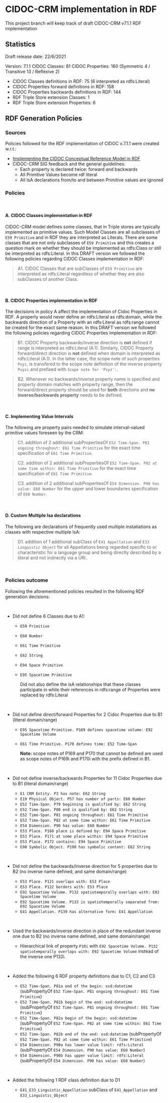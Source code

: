 # CIDOC-CRM implementation in RDF

This project branch will keep track of draft CIDOC-CRM v7.1.1 RDF implementation

## Statistics

Draft release date: 22/6/2021

Version: 7.1.1 CIDOC Classes: 81 CIDOC Properties: 160 (Symmetric 4 / Transitive 13 / Reflexive 2)

- CIDOC Classes definitions in RDF: 75 (6 interpreted as rdfs:Literal)
- CIDOC Properties forward definitions in RDF: 158
- CIDOC Properties backwards definitions in RDF: 144
- RDF Triple Store extension Classes: 1
- RDF Triple Store extension Properties: 6

## RDF Generation Policies

### Sources

Policies followed for the RDF implementation of CIDOC v.7.1.1 were created w.r.t.:

- [Implementing the CIDOC Conceptual Reference Model in RDF](http://www.cidoc-crm.org/Resources/implementing-the-cidoc-conceptual-reference-model-in-rdf)
- CIDOC-CRM SIG feedback and the general guidelines:
  - Each property is declared twice: forward and backwards
  - All Primitive Values become rdf literal
  - All IsA declarations from/to and between Primitive values are ignored

### Policies

&nbsp;

#### **A. CIDOC Classes implementation in RDF**

CIDOC-CRM model defines some classes, that in Triple stores are typically implemented as primitive values. Such Model Classes are all subclasses of `E59 Primitive` and in RDF they are interpreted as Literals. There are some classes that are not only subclasses of `E59 Primitive` and this creates a question mark on whether they should be implemented as rdfs:Class or still be interpreted as rdfs:Literal.
In this DRAFT version we followed the following policies regarding CIDOC Classes implementation in RDF:

> A1. CIDOC Classes that are subClasses of `E59 Primitive` are interpreted as rdfs:Literal regardless of whether they are also subClasses of another Class. 

&nbsp;

#### **B. CIDOC Properties implementation in RDF**

The decisions in policy A affect the implementation of Cidoc Properties in RDF. A property would never define an rdfs:Literal as rdfs:domain, while the backwards direction of a Property with an rdfs:Literal as rdfs:range cannot be created for the exact same reason. 
In this DRAFT version we followed the following policies regarding CIDOC Properties implementation in RDF:

> B1. CIDOC Property backwards/inverse direction is **not** defined if range is interpreted as rdfs:Literal (A.1). Similarly, CIDOC Property forward/direct direction is **not** defined when domain is interpreted as rdfs:Literal (A.1). In the latter case, the scope note of such properties `Pxyz`, is transfered to the scope note definition of the inverse property `Pxyzi` and prefixed with `Scope note for 'Pxyz':`.

> B2. Whenever no backwards/inverse property name is specified and property domain matches with property range, then the forward/direct property should be used for **both** directions and **no inverse/backwards property** needs to be defined.

&nbsp;

#### **C. Implementing Value Intervals**

The following are property pairs needed to simulate interval-valued primitive values foreseen by the CRM:

> C1. addition of 2 additional subPropertiesOf `E52 Time-Span. P81 ongoing throughout: E61 Time Primitive` for the exact time specification of `E61 Time Primitive`.

> C2. addition of 2 additional subPropertiesOf `E52 Time-Span. P82 at some time within: E61 Time Primitive` for the exact time specification of `E61 Time Primitive`.

> C3. addition of 2 additional subPropertiesOf `E54 Dimension. P90 has value: E60 Number` for the upper and lower boundaries specification of `E60 Number`.

&nbsp;

#### **D. Custom Multiple Isa declarations**

The following are declarations of frequently used multiple instatiations as classes with respective multiple IsA:

> D1. addition of 1 additional subClass of `E41 Appellation` and `E33 Linguistic Object` for all Appellations being regarded
specific to or characteristic for a language group and being directly described by a literal and not indirectly via a URI.

&nbsp;

### Policies outcome

Following the aforementioned policies resulted in the following RDF generation decisions:

&nbsp;

- Did not define 6 Classes due to A1:

  - `E59 Primitive`
  - `E60 Number`
  - `E61 Time Primitive`
  - `E62 String`
  - `E94 Space Primitive`
  - `E95 Spacetime Primitive`

     Did not also define the isA relationships that these classes participate in while their references in rdfs:range of Properties were replaced by rdfs:Literal

&nbsp;

- Did not define direct/forward Properties for 2 Cidoc Properties due to B1 (literal domain/range)

  - `E95 Spacetime Primitive. P169 defines spacetime volume: E92 Spacetime Volume`
  - `E61 Time Primitive. P170 defines time: E52 Time-Span`

     **Note:** scope notes of P169 and P170 that cannot be defined are used as scope notes of P169i and P170i with the prefix defined in B1.  

&nbsp;

- Did not define inverse/backwards Properties for 11 Cidoc Properties due to B1 (literal domain/range)

  - `E1 CRM Entity. P3 has note: E62 String`
  - `E19 Physical Object. P57 has number of parts: E60 Number`
  - `E52 Time-Span. P79 beginning is qualified by: E62 String`
  - `E52 Time-Span. P80 end is qualified by: E62 String`
  - `E52 Time-Span. P81 ongoing throughout: E61 Time Primitive`
  - `E52 Time-Span. P82 at some time within: E61 Time Primitive`  
  - `E54 Dimension. P90 has value: E60 Number`
  - `E53 Place. P168 place is defined by: E94 Space Primitive`
  - `E53 Place. P171 at some place within: E94 Space Primitive`
  - `E53 Place. P172 contains: E94 Space Primitive`
  - `E90 Symbolic Object. P190 has symbolic content: E62 String`

&nbsp;

- Did not define the backwards/inverse direction for 5 properties due to B2 (no inverse name defined, and same domain/range)

  - `E53 Place. P121 overlaps with: E53 Place`
  - `E53 Place. P122 borders with: E53 Place`
  - `E92 Spacetime Volume. P132 spatiotemporally overlaps with: E92 Spacetime Volume`
  - `E92 Spacetime Volume. P133 is spatiotemporally separated from: E92 Spacetime Volume`
  - `E41 Appellation. P139 has alternative form: E41 Appellation`

&nbsp;

- Used the backwards/inverse direction in place of the redundant inverse one due to B2 (no inverse name defined, and same domain/range)

  - Hierarchical link of property `P10i` with `E92 Spacetime Volume. P132 spatiotemporally overlaps with: E92 Spacetime Volume` instead of the inverse one P132i.

&nbsp;

- Added the following 6 RDF property definitions due to C1, C2 and C3

  - `E52 Time-Span. P81a end of the begin: xsd:datetime` (subPropertyOf `E52 Time-Span. P81 ongoing throughout: E61 Time Primitive`)
  - `E52 Time-Span. P81b begin of the end: xsd:datetime` (subPropertyOf `E52 Time-Span. P81 ongoing throughout: E61 Time Primitive`)
  - `E52 Time-Span. P82a begin of the begin: xsd:datetime` (subPropertyOf `E52 Time-Span. P82 at some time within: E61 Time Primitive`)
  - `E52 Time-Span. P82b end of the end: xsd:datetime` (subPropertyOf `E52 Time-Span. P82 at some time within: E61 Time Primitive`)
  - `E54 Dimension. P90a has lower value limit: rdfs:Literal` (subPropertyOf `E54 Dimension. P90 has value: E60 Number`)
  - `E54 Dimension. P90b has upper value limit: rdfs:Literal` (subPropertyOf `E54 Dimension. P90 has value: E60 Number`)  

&nbsp;

- Added the following 1 RDF class definition due to D1

  - `E41_E33_Linguistic_Appellation` subClass of `E41_Appellation` and `E33_Linguistic_Object`
